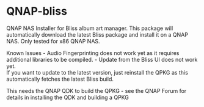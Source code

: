 # QNAP-bliss
QNAP  NAS Installer for Bliss album art  manager.
This package will automatically download the latest Bliss package and install it on a QNAP NAS.
Only tested for x86 QNAP NAS.

Known Issues - Audio Fingerprinting does not work yet as it requires additional libraries to be compiled.
             - Update from the Bliss UI does not work yet.  
               If you want to update to the latest version, just reinstall the QPKG as this automatically fetches the latest Bliss build.

This needs the QNAP QDK to  build the QPKG - see the QNAP Forum for details in installing the QDK and building a QPKG
